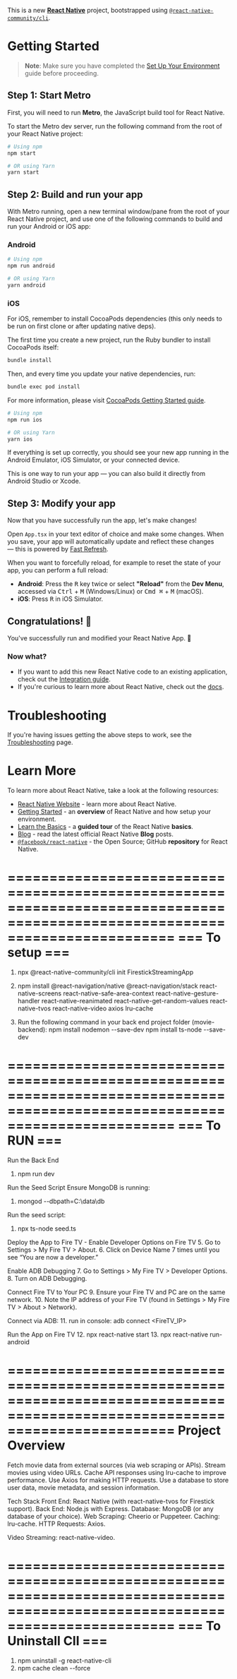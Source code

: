 This is a new [**React Native**](https://reactnative.dev) project, bootstrapped using [`@react-native-community/cli`](https://github.com/react-native-community/cli).

# Getting Started

> **Note**: Make sure you have completed the [Set Up Your Environment](https://reactnative.dev/docs/set-up-your-environment) guide before proceeding.

## Step 1: Start Metro

First, you will need to run **Metro**, the JavaScript build tool for React Native.

To start the Metro dev server, run the following command from the root of your React Native project:

```sh
# Using npm
npm start

# OR using Yarn
yarn start
```

## Step 2: Build and run your app

With Metro running, open a new terminal window/pane from the root of your React Native project, and use one of the following commands to build and run your Android or iOS app:

### Android

```sh
# Using npm
npm run android

# OR using Yarn
yarn android
```

### iOS

For iOS, remember to install CocoaPods dependencies (this only needs to be run on first clone or after updating native deps).

The first time you create a new project, run the Ruby bundler to install CocoaPods itself:

```sh
bundle install
```

Then, and every time you update your native dependencies, run:

```sh
bundle exec pod install
```

For more information, please visit [CocoaPods Getting Started guide](https://guides.cocoapods.org/using/getting-started.html).

```sh
# Using npm
npm run ios

# OR using Yarn
yarn ios
```

If everything is set up correctly, you should see your new app running in the Android Emulator, iOS Simulator, or your connected device.

This is one way to run your app — you can also build it directly from Android Studio or Xcode.

## Step 3: Modify your app

Now that you have successfully run the app, let's make changes!

Open `App.tsx` in your text editor of choice and make some changes. When you save, your app will automatically update and reflect these changes — this is powered by [Fast Refresh](https://reactnative.dev/docs/fast-refresh).

When you want to forcefully reload, for example to reset the state of your app, you can perform a full reload:

- **Android**: Press the <kbd>R</kbd> key twice or select **"Reload"** from the **Dev Menu**, accessed via <kbd>Ctrl</kbd> + <kbd>M</kbd> (Windows/Linux) or <kbd>Cmd ⌘</kbd> + <kbd>M</kbd> (macOS).
- **iOS**: Press <kbd>R</kbd> in iOS Simulator.

## Congratulations! :tada:

You've successfully run and modified your React Native App. :partying_face:

### Now what?

- If you want to add this new React Native code to an existing application, check out the [Integration guide](https://reactnative.dev/docs/integration-with-existing-apps).
- If you're curious to learn more about React Native, check out the [docs](https://reactnative.dev/docs/getting-started).

# Troubleshooting

If you're having issues getting the above steps to work, see the [Troubleshooting](https://reactnative.dev/docs/troubleshooting) page.

# Learn More

To learn more about React Native, take a look at the following resources:

- [React Native Website](https://reactnative.dev) - learn more about React Native.
- [Getting Started](https://reactnative.dev/docs/environment-setup) - an **overview** of React Native and how setup your environment.
- [Learn the Basics](https://reactnative.dev/docs/getting-started) - a **guided tour** of the React Native **basics**.
- [Blog](https://reactnative.dev/blog) - read the latest official React Native **Blog** posts.
- [`@facebook/react-native`](https://github.com/facebook/react-native) - the Open Source; GitHub **repository** for React Native.









============================================================================================================================
=== To setup ===
============================================================================================================================
1. npx @react-native-community/cli init FirestickStreamingApp

2. npm install @react-navigation/native @react-navigation/stack react-native-screens react-native-safe-area-context react-native-gesture-handler react-native-reanimated react-native-get-random-values react-native-tvos react-native-video axios lru-cache

3. Run the following command in your back end project folder (movie-backend):
npm install nodemon --save-dev
npm install ts-node --save-dev


============================================================================================================================
=== To RUN ===
============================================================================================================================
Run the Back End
1. npm run dev

Run the Seed Script
Ensure MongoDB is running:
1. mongod --dbpath=C:\data\db

Run the seed script:
1. npx ts-node seed.ts



Deploy the App to Fire TV - Enable Developer Options on Fire TV
5. Go to Settings > My Fire TV > About.
6. Click on Device Name 7 times until you see “You are now a developer.”

Enable ADB Debugging
7. Go to Settings > My Fire TV > Developer Options.
8. Turn on ADB Debugging.

Connect Fire TV to Your PC
9. Ensure your Fire TV and PC are on the same network.
10. Note the IP address of your Fire TV (found in Settings > My Fire TV > About > Network).

Connect via ADB:
11. run in console: adb connect <FireTV_IP>

 Run the App on Fire TV
12. npx react-native start
13. npx react-native run-android

============================================================================================================================
Project Overview
============================================================================================================================
Fetch movie data from external sources (via web scraping or APIs).
Stream movies using video URLs.
Cache API responses using lru-cache to improve performance.
Use Axios for making HTTP requests.
Use a database to store user data, movie metadata, and session information.

Tech Stack
Front End: React Native (with react-native-tvos for Firestick support).
Back End: Node.js with Express.
Database: MongoDB (or any database of your choice).
Web Scraping: Cheerio or Puppeteer.
Caching: lru-cache.
HTTP Requests: Axios.

Video Streaming: react-native-video.

============================================================================================================================
=== To Uninstall ClI ===
============================================================================================================================
1. npm uninstall -g react-native-cli
2. npm cache clean --force